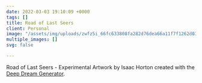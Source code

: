 ```yaml
---
date: 2022-03-03 19:10:09 +0000
tags: []
title: Road of Last Seers
client: Personal
image: "/assets/img/uploads/zwfz5i_66fc633808fa282d76dea66a11f7f1262d03deab.jpeg"
multiple_images: []
svg: false

---
```

Road of Last Seers - Experimental Artwork by Isaac Horton created with the [Deep Dream Generator](https://deepdreamgenerator.com/).